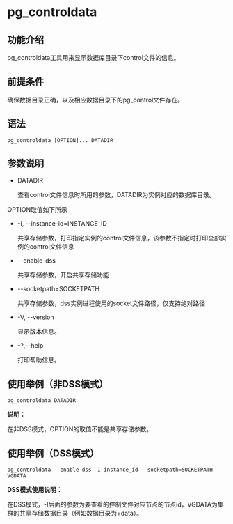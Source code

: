 # pg\_controldata<a name="ZH-CN_TOPIC_0249632253"></a>

## 功能介绍<a name="zh-cn_topic_0237152440_section125419154813"></a>

pg\_controldata工具用来显示数据库目录下control文件的信息。

## 前提条件<a name="zh-cn_topic_0237152440_section14602518109"></a>

确保数据目录正确，以及相应数据目录下的pg\_control文件存在。

## 语法<a name="zh-cn_topic_0237152440_section554725769"></a>

```
pg_controldata [OPTION]... DATADIR
```


## 参数说明<a name="zh-cn_topic_0237152440_section187851955142614"></a>

-   DATADIR

    查看control文件信息时所用的参数，DATADIR为实例对应的数据库目录。

OPTION取值如下所示

-   -I, --instance-id=INSTANCE_ID

    共享存储参数，打印指定实例的control文件信息，该参数不指定时打印全部实例的control文件信息

-   --enable-dss

    共享存储参数，开启共享存储功能

-   --socketpath=SOCKETPATH

    共享存储参数，dss实例进程使用的socket文件路径，仅支持绝对路径

-   -V, --version

    显示版本信息。

-   -?,--help

    打印帮助信息。

## 使用举例（非DSS模式）<a name="zh-cn_topic_0237152442_section554725769"></a>

```
pg_controldata DATADIR
```
**说明：**

在非DSS模式，OPTION的取值不能是共享存储参数。

## 使用举例（DSS模式）<a name="zh-cn_topic_0237152442_section554725769"></a>

```
pg_controldata --enable-dss -I instance_id --socketpath=SOCKETPATH VGDATA
```

**DSS模式使用说明：**

在DSS模式，-I后面的参数为要查看的控制文件对应节点的节点id，VGDATA为集群的共享存储数据目录（例如数据目录为+data）。


